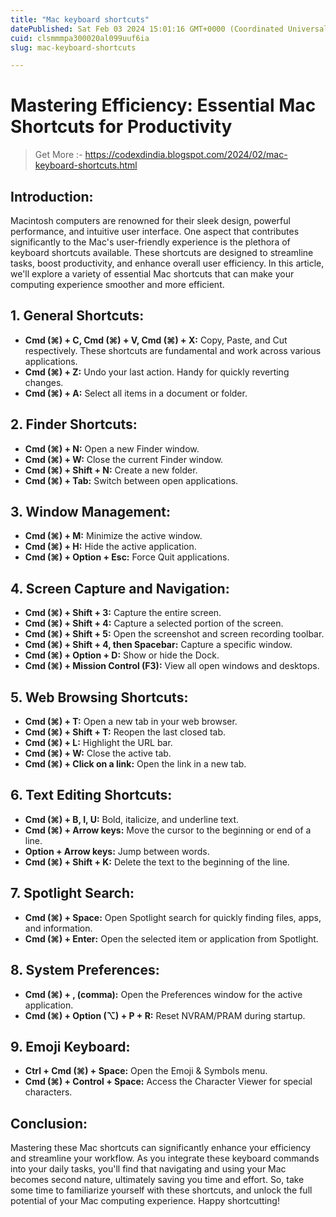```yaml
---
title: "Mac keyboard shortcuts"
datePublished: Sat Feb 03 2024 15:01:16 GMT+0000 (Coordinated Universal Time)
cuid: clsmmmpa300020al099uuf6ia
slug: mac-keyboard-shortcuts

---
```


# Mastering Efficiency: Essential Mac Shortcuts for Productivity

> Get More :- https://codexdindia.blogspot.com/2024/02/mac-keyboard-shortcuts.html


## Introduction:

Macintosh computers are renowned for their sleek design, powerful performance, and intuitive user interface. One aspect that contributes significantly to the Mac's user-friendly experience is the plethora of keyboard shortcuts available. These shortcuts are designed to streamline tasks, boost productivity, and enhance overall user efficiency. In this article, we'll explore a variety of essential Mac shortcuts that can make your computing experience smoother and more efficient.

## 1. General Shortcuts:

   - **Cmd (⌘) + C, Cmd (⌘) + V, Cmd (⌘) + X:** Copy, Paste, and Cut respectively. These shortcuts are fundamental and work across various applications.
   - **Cmd (⌘) + Z:** Undo your last action. Handy for quickly reverting changes.
   - **Cmd (⌘) + A:** Select all items in a document or folder.

## 2. Finder Shortcuts:

   - **Cmd (⌘) + N:** Open a new Finder window.
   - **Cmd (⌘) + W:** Close the current Finder window.
   - **Cmd (⌘) + Shift + N:** Create a new folder.
   - **Cmd (⌘) + Tab:** Switch between open applications.

## 3. Window Management:

   - **Cmd (⌘) + M:** Minimize the active window.
   - **Cmd (⌘) + H:** Hide the active application.
   - **Cmd (⌘) + Option + Esc:** Force Quit applications.

## 4. Screen Capture and Navigation:

   - **Cmd (⌘) + Shift + 3:** Capture the entire screen.
   - **Cmd (⌘) + Shift + 4:** Capture a selected portion of the screen.
   - **Cmd (⌘) + Shift + 5:** Open the screenshot and screen recording toolbar.
   - **Cmd (⌘) + Shift + 4, then Spacebar:** Capture a specific window.
   - **Cmd (⌘) + Option + D:** Show or hide the Dock.
   - **Cmd (⌘) + Mission Control (F3):** View all open windows and desktops.

## 5. Web Browsing Shortcuts:

   - **Cmd (⌘) + T:** Open a new tab in your web browser.
   - **Cmd (⌘) + Shift + T:** Reopen the last closed tab.
   - **Cmd (⌘) + L:** Highlight the URL bar.
   - **Cmd (⌘) + W:** Close the active tab.
   - **Cmd (⌘) + Click on a link:** Open the link in a new tab.

## 6. Text Editing Shortcuts:

   - **Cmd (⌘) + B, I, U:** Bold, italicize, and underline text.
   - **Cmd (⌘) + Arrow keys:** Move the cursor to the beginning or end of a line.
   - **Option + Arrow keys:** Jump between words.
   - **Cmd (⌘) + Shift + K:** Delete the text to the beginning of the line.

## 7. Spotlight Search:

   - **Cmd (⌘) + Space:** Open Spotlight search for quickly finding files, apps, and information.
   - **Cmd (⌘) + Enter:** Open the selected item or application from Spotlight.

## 8. System Preferences:

   - **Cmd (⌘) + , (comma):** Open the Preferences window for the active application.
   - **Cmd (⌘) + Option (⌥) + P + R:** Reset NVRAM/PRAM during startup.

## 9. Emoji Keyboard:

   - **Ctrl + Cmd (⌘) + Space:** Open the Emoji & Symbols menu.
   - **Cmd (⌘) + Control + Space:** Access the Character Viewer for special characters.

## Conclusion:

Mastering these Mac shortcuts can significantly enhance your efficiency and streamline your workflow. As you integrate these keyboard commands into your daily tasks, you'll find that navigating and using your Mac becomes second nature, ultimately saving you time and effort. So, take some time to familiarize yourself with these shortcuts, and unlock the full potential of your Mac computing experience. Happy shortcutting!